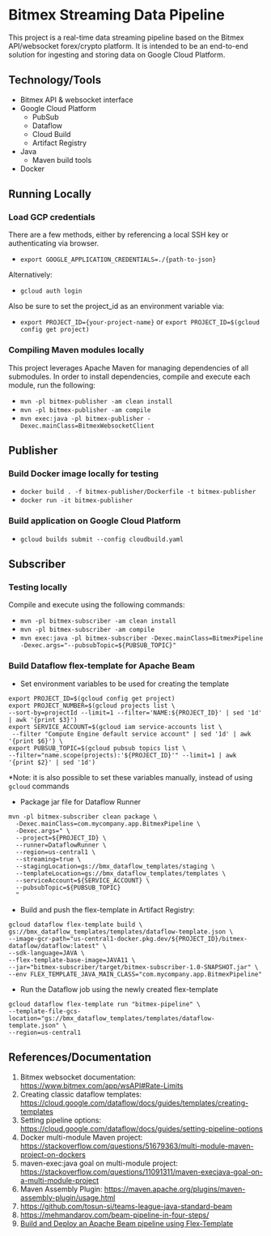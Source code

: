 # Bitmex Streaming Data Pipeline

This project is a real-time data streaming pipeline based on the Bitmex API/websocket forex/crypto platform. 
It is intended to be an end-to-end solution for ingesting and storing data on Google Cloud Platform.

## Technology/Tools
- Bitmex API & websocket interface
- Google Cloud Platform
  - PubSub
  - Dataflow
  - Cloud Build
  - Artifact Registry
- Java
  - Maven build tools
- Docker

## Running Locally

### Load GCP credentials

There are a few methods, either by referencing a local SSH key or authenticating via browser.
- `export GOOGLE_APPLICATION_CREDENTIALS=./{path-to-json}`

Alternatively:
- `gcloud auth login`

Also be sure to set the project_id as an environment variable via: 
- `export PROJECT_ID={your-project-name}` or `export PROJECT_ID=$(gcloud config get project)`

### Compiling Maven modules locally
This project leverages Apache Maven for managing dependencies of all submodules. In order to install dependencies,
compile and execute each module, run the following:

- `mvn -pl bitmex-publisher -am clean install`
- `mvn -pl bitmex-publisher -am compile`
- `mvn exec:java -pl bitmex-publisher -Dexec.mainClass=BitmexWebsocketClient`

## Publisher

### Build Docker image locally for testing
- `docker build . -f bitmex-publisher/Dockerfile -t bitmex-publisher`
- `docker run -it bitmex-publisher`

### Build application on Google Cloud Platform

- `gcloud builds submit --config cloudbuild.yaml`

## Subscriber

### Testing locally
Compile and execute using the following commands:
- `mvn -pl bitmex-subscriber -am clean install`
- `mvn -pl bitmex-subscriber -am compile`
- `mvn exec:java -pl bitmex-subscriber -Dexec.mainClass=BitmexPipeline -Dexec.args="--pubsubTopic=${PUBSUB_TOPIC}"`

### Build Dataflow flex-template for Apache Beam

- Set environment variables to be used for creating the template
```
export PROJECT_ID=$(gcloud config get project)
export PROJECT_NUMBER=$(gcloud projects list \
--sort-by=projectId --limit=1 --filter='NAME:${PROJECT_ID}' | sed '1d' | awk '{print $3}')
export SERVICE_ACCOUNT=$(gcloud iam service-accounts list \
 --filter "Compute Engine default service account" | sed '1d' | awk '{print $6}') \
export PUBSUB_TOPIC=$(gcloud pubsub topics list \
--filter="name.scope(projects):'${PROJECT_ID}'" --limit=1 | awk '{print $2}' | sed '1d')
```
*Note: it is also possible to set these variables manually, instead of using `gcloud` commands

- Package jar file for Dataflow Runner
```
mvn -pl bitmex-subscriber clean package \
  -Dexec.mainClass=com.mycompany.app.BitmexPipeline \
  -Dexec.args=" \
  --project=${PROJECT_ID} \
  --runner=DataflowRunner \
  --region=us-central1 \
  --streaming=true \
  --stagingLocation=gs://bmx_dataflow_templates/staging \
  --templateLocation=gs://bmx_dataflow_templates/templates \
  --serviceAccount=${SERVICE_ACCOUNT} \
  --pubsubTopic=${PUBSUB_TOPIC}
  "
```

- Build and push the flex-template in Artifact Registry:
```
gcloud dataflow flex-template build \
gs://bmx_dataflow_templates/templates/dataflow-template.json \
--image-gcr-path="us-central1-docker.pkg.dev/${PROJECT_ID}/bitmex-dataflow/dataflow:latest" \
--sdk-language=JAVA \
--flex-template-base-image=JAVA11 \
--jar="bitmex-subscriber/target/bitmex-subscriber-1.0-SNAPSHOT.jar" \
--env FLEX_TEMPLATE_JAVA_MAIN_CLASS="com.mycompany.app.BitmexPipeline"
```

- Run the Dataflow job using the newly created flex-template
```
gcloud dataflow flex-template run "bitmex-pipeline" \
--template-file-gcs-location="gs://bmx_dataflow_templates/templates/dataflow-template.json" \
--region=us-central1
```

## References/Documentation
1. Bitmex websocket documentation: https://www.bitmex.com/app/wsAPI#Rate-Limits
2. Creating classic dataflow templates: https://cloud.google.com/dataflow/docs/guides/templates/creating-templates
3. Setting pipeline options: https://cloud.google.com/dataflow/docs/guides/setting-pipeline-options
4. Docker multi-module Maven project: https://stackoverflow.com/questions/51679363/multi-module-maven-project-on-dockers
5. maven-exec:java goal on multi-module project: https://stackoverflow.com/questions/11091311/maven-execjava-goal-on-a-multi-module-project
6. Maven Assembly Plugin: https://maven.apache.org/plugins/maven-assembly-plugin/usage.html
7. https://github.com/tosun-si/teams-league-java-standard-beam
8. https://mehmandarov.com/beam-pipeline-in-four-steps/
9. [Build and Deploy an Apache Beam pipeline using Flex-Template](https://www.youtube.com/watch?v=gwLnrAY_Udo&list=PLZWkpQ-uRAyzw8zn7A5iBQCN0kyBh6Kqo&index=6)